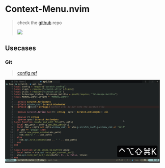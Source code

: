 # Context-Menu.nvim
> check the [github](https://github.com/LintaoAmons/context-menu.nvim) repo
>
> ![](https://img.shields.io/github/stars/LintaoAmons/context-menu.nvim?style=social)

## Usecases

### Git
> [config ref](https://github.com/LintaoAmons/CoolStuffes/blob/main/nvim/.config/nvim/lua/plugins/git/gitsign.lua)

![cm-git-blame](./assets/cm-git-blame.gif)

